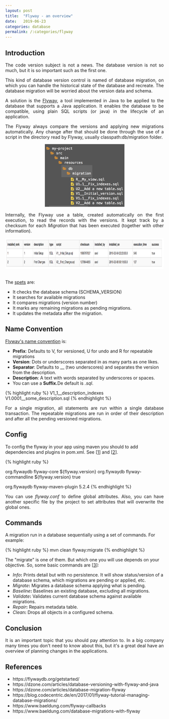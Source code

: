 ```yaml
---
layout: post
title:  "Flyway - an overview"
date:   2019-06-23
categories: database
permalink: /:categories/flyway
---
```


<h2>Introduction</h2>
<p style="text-align: justify;">The code version subject is not a news. The database version is not so much, but it is so important such as the first one.</p>
<p style="text-align: justify;">This kind of database version control is named of database migration, on which you can handle the historical state of the database and recreate. The database migration will be worried about the version data and schema.</p>

<p style="text-align: justify;">A solution is the <span class="s4"><a href="https://flywaydb.org/">Flyway</a></span>, a tool <span class="s3">implemented in Java </span>to be applied to the database that supports a Java application. It enables the database to be compatible, using plain SQL scripts (or java) in the lifecycle of an application.</p>

<p style="text-align: justify;">The Flyway always compare the versions and applying new migrations automatically. Any change after that should be done through the use of a script in the directory read by Flyway, usually classpath:db/migration folder.</p>

<center>
  <a href="https://flywaydb.org/documentation/migrations" ><img src="/img/flyway/structureFolder.png" width="253" height="199" /></a>
</center>

<p style="text-align: justify;">Internally, the Flyway use a table, <span class="s3">created automatically on the first execution,</span> to read the records with the versions. It <span class="s3">kept track by a checksum for each <i>Migration</i> that has been executed (together with other information).</span></p>

<center>
  <a href="https://flywaydb.org/getstarted/how" ><img src="/img/flyway/flyway_schema_history.png" width="926" height="98" /></a>
</center>
<br/>

<p class="p33"><span class="s3">The <a href="https://www.baeldung.com/database-migrations-with-flyway">spets</a> are:</span></p>

<ul>
	<li>It checks the database schema (SCHEMA_VERSION)</li>
	<li>It searches for available migrations </li>
	<li>It compares migrations (version number) </li>
	<li>It marks any remaining migrations as pending migrations. </li>
	<li>It updates the metadata after the migration. </li>
</ul>

<h2>Name Convention</h2>
<p class="p3"><span class="s3"><a href="https://flywaydb.org/documentation/migrations#naming-1" >Flyway's name convention</a> is:</span></p>

<ul class="ul1">
	<li class="li8"><b>Prefix</b>: Defaults to V, for versioned, U for undo and R for repeatable migrations </li>
	<li class="li8"><b>Version</b>: Dots or underscores separated in as many parts as one likes.</li>
	<li class="li8"><b>Separator</b>: Defaults to __ (two underscores) and separates the version from the description.</li>
	<li class="li8"><b>Description</b>: A text with words separated by underscores or spaces.</li>
	<li class="li8">You can use a <b>Suffix.</b>De default is <em>.sql</em>. </li>
</ul>

{% highlight ruby %}
V1_1__description_indexes
V1.0001__some_description.sql
{% endhighlight %}

<p style="text-align: justify;"><span class="s3">For a single migration, all statements are run within a single database transaction. The </span><span class="s3">repeatable migrations are run in order of their description and after all the pending versioned migrations.</span></p>

<h2>Config</h2>

To config the flyway in your app using maven you should to add dependencies and plugins in pom.xml. See [<a href="https://flywaydb.org/getstarted/firststeps/maven">1</a>] and [<a href="https://flywaydb.org/documentation/maven/">2</a>].

{% highlight ruby %}
<!-- DEPENDENCY -->
<dependency>
    <groupId>org.flywaydb</groupId>
    <artifactId>flyway-core</artifactId>
    <version>${flyway.version}</version>
</dependency>
<dependency>
    <groupId>org.flywaydb</groupId>
    <artifactId>flyway-commandline</artifactId>
    <version>${flyway.version}</version>
   <optional>true</optional>
</dependency>

<!-- PLUGIN -->
<groupId>org.flywaydb</groupId>
<artifactId>flyway-maven-plugin</artifactId>
<version>5.2.4</version>
{% endhighlight %}

<p style="text-align: justify;">You can use <em>f<span style="color: var(--color-text);">lyway</span><span class="s10" style="color: var(--color-text);">.</span></em><span style="color: var(--color-text);"><em>conf</em> to define global attributes. Also, you can have another specific file by the project to set attributes that will overwrite the global ones. </span></p>

<h2>Commands</h2>

A migration run in a database <span class="s3">sequentially using a set of commands. </span><span class="s1">For example:</span>

{% highlight ruby %}
mvn clean flyway:migrate
{% endhighlight %}

The "migrate" is one of them. But which one you will use depends on your objective. So, some basic commands are [<a href="https://www.baeldung.com/database-migrations-with-flyway">3</a>]:

<ul class="ul1">
	<li class="li40"><i></i><span class="s1"><i>Info</i><b>:</b> Prints detail but with no persistence. It will show status/version of a database schema, which migrations are pending or applied, etc.</span></li>
	<li class="li40"><i></i><span class="s1"><i>Migrate</i><b>:</b> Migrates a database schema applying what is pending.</span></li>
	<li class="li40"><i></i><span class="s1"><i>Baseline</i><b>:</b> Baselines an existing database, excluding all migrations.</span></li>
	<li class="li40"><i></i><span class="s1"><i>Validate</i><b>:</b> Validates current database schema against available migrations.</span></li>
	<li class="li40"><i></i><span class="s1"><i>Repair</i><b>:</b> Repairs metadata table.</span></li>
	<li class="li40"><i></i><span class="s1"><i>Clean</i><b>:</b> Drops all objects in a configured schema. </span></li>
</ul>

<h2>Conclusion</h2>
<p style="text-align: justify;">It is an important topic that you should pay attention to. In a big company many times you don't need to know about this, but it's a great deal have an overview of planning changes in the applications.</p>

<h2>References</h2>
<ul>
	<li>https://flywaydb.org/getstarted/</li>
	<li>https://dzone.com/articles/database-versioning-with-flyway-and-java</li>
	<li>https://dzone.com/articles/database-migration-flyway</li>
	<li>https://blog.codecentric.de/en/2017/01/flyway-tutorial-managing-database-migrations/</li>
	<li>https://www.baeldung.com/flyway-callbacks</li>
	<li>https://www.baeldung.com/database-migrations-with-flyway</li>
</ul>
 

 
